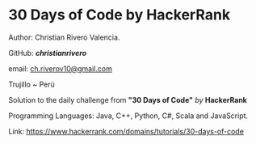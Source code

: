 # 30 Days of Code by HackerRank

Author: Christian Rivero Valencia.

GitHub: ***christianrivero***

email: ch.riverov10@gmail.com

Trujillo ~ Perú

Solution to the daily challenge from **"30 Days of Code"** *by* **HackerRank**

Programming Languages: Java, C++, Python, C#, Scala and JavaScript.

Link: https://www.hackerrank.com/domains/tutorials/30-days-of-code
